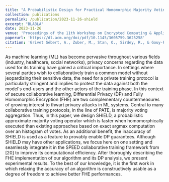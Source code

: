 ```yaml
---
title: "A Probabilistic Design for Practical Homomorphic Majority Voting with Intrinsic Differential Privacy"
collection: publications
permalink: /publication/2023-11-26-shield
excerpt: "BLABLA"
date: 2023-11-26
venue: 'Proceedings of the 11th Workshop on Encrypted Computing & Applied Homomorphic Cryptography'
paperurl: 'https://dl.acm.org/doi/pdf/10.1145/3605759.3625258'
citation: 'Grivet Sébert, A., Zuber, M., Stan, O., Sirdey, R., & Gouy-Pailler, C. (2023, November). A probabilistic design for practical homomorphic majority voting with intrinsic differential privacy. In Proceedings of the 11th Workshop on Encrypted Computing & Applied Homomorphic Cryptography (pp. 47-58).'
---
```

As machine learning (ML) has become pervasive throughout various fields (industry, healthcare, social networks), privacy concerns regarding the data used for its training have gained a critical importance. In settings where several parties wish to collaboratively train a common model without jeopardizing their sensitive data, the need for a private training protocol is particularly stringent and implies to protect the data against both the model's end-users and the other actors of the training phase. In this context of secure collaborative learning, Differential Privacy (DP) and Fully Homomorphic Encryption (FHE) are two complementary countermeasures of growing interest to thwart privacy attacks in ML systems. Central to many collaborative training protocols, in the line of PATE, is majority voting aggregation. Thus, in this paper, we design SHIELD, a probabilistic approximate majority voting operator which is faster when homomorphically executed than existing approaches based on exact argmax computation over an histogram of votes. As an additional benefit, the inaccuracy of SHIELD is used as a feature to provably enable DP guarantees. Although SHIELD may have other applications, we focus here on one setting and seamlessly integrate it in the SPEED collaborative training framework from [20] to improve its computational efficiency. After thoroughly describing the FHE implementation of our algorithm and its DP analysis, we present experimental results. To the best of our knowledge, it is the first work in which relaxing the accuracy of an algorithm is constructively usable as a degree of freedom to achieve better FHE performances.
